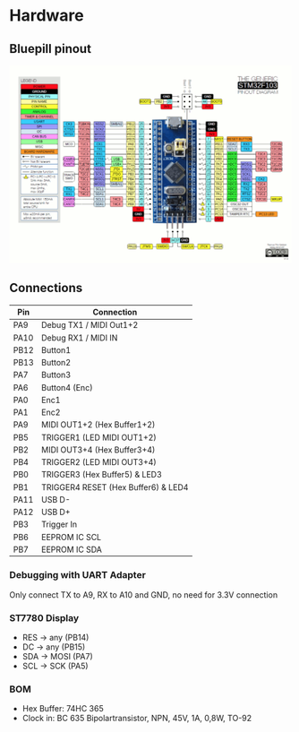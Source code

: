 # Hardware

## Bluepill pinout

![](images/pinout.png)

## Connections

| Pin  | Connection                                |
| ---- | ----------------------------------------- |
| PA9  | Debug TX1 / MIDI Out1+2                   |
| PA10 | Debug RX1 / MIDI IN                       |
| PB12 | Button1     		                           |
| PB13 | Button2     		                           |
| PA7  | Button3     		                           |
| PA6  | Button4 (Enc)                             |
| PA0  | Enc1                                      |
| PA1  | Enc2                                      |
| PA9  | MIDI OUT1+2 (Hex Buffer1+2)               |
| PB5  | TRIGGER1 (LED MIDI OUT1+2)                |
| PB2 | MIDI OUT3+4 (Hex Buffer3+4)                |
| PB4  | TRIGGER2 (LED MIDI OUT3+4)                |
| PB0  | TRIGGER3 (Hex Buffer5) & LED3             |
| PB1  | TRIGGER4 RESET (Hex Buffer6) & LED4       |
| PA11 | USB D-                                    |
| PA12 | USB D+                                    |
| PB3 |Trigger In|
| PB6 |EEPROM IC SCL|
| PB7 |EEPROM IC SDA|

### Debugging with UART Adapter

Only connect TX to A9, RX to A10 and GND, no need for 3.3V connection

### ST7780 Display

* RES -> any (PB14)
* DC -> any (PB15)
* SDA -> MOSI (PA7)
* SCL -> SCK (PA5)

### BOM

* Hex Buffer: 74HC 365
* Clock in: BC 635 Bipolartransistor, NPN, 45V, 1A, 0,8W, TO-92


